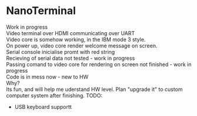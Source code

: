 # NanoTerminal
Work in progress</br>
Video terminal over HDMI communicating over UART</br>
Video core is somehow working, in the IBM mode 3 style.</br>
On power up, video core render welcome message on screen.</br>
Serial console inicialise promt with red string</br>
Recieving of serial data not tested - work in progress</br>
Passing comand to video core for rendering on screen not finished - work in progress</br>
Code is in mess now - new to HW</br>
Why?</br>
Its fun, and will help me uderstand HW level. Plan "upgrade it" to custom computer system after finishing.
TODO:
<ul>
<li>USB keyboard supportt</li>
</ul>
</br>
